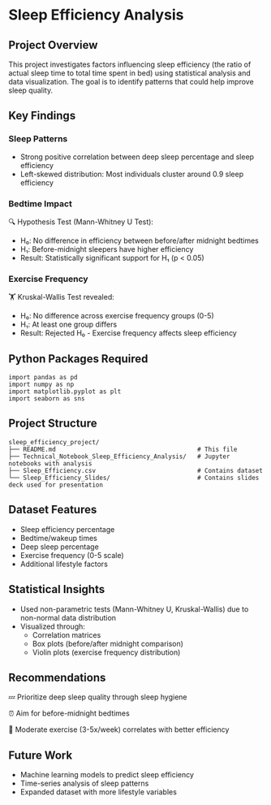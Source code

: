 # Sleep Efficiency Analysis
## Project Overview
This project investigates factors influencing sleep efficiency (the ratio of actual sleep time to total time spent in bed) using statistical analysis and data visualization. The goal is to identify patterns that could help improve sleep quality.

## Key Findings
### Sleep Patterns
- Strong positive correlation between deep sleep percentage and sleep efficiency
- Left-skewed distribution: Most individuals cluster around 0.9 sleep efficiency

### Bedtime Impact
🔍 Hypothesis Test (Mann-Whitney U Test):
- H₀: No difference in efficiency between before/after midnight bedtimes
- H₁: Before-midnight sleepers have higher efficiency
- Result: Statistically significant support for H₁ (p < 0.05)

### Exercise Frequency
🏋️ Kruskal-Wallis Test revealed:
- H₀: No difference across exercise frequency groups (0-5)
- H₁: At least one group differs
- Result: Rejected H₀ - Exercise frequency affects sleep efficiency

## Python Packages Required
```
import pandas as pd
import numpy as np
import matplotlib.pyplot as plt
import seaborn as sns
```
## Project Structure
```
sleep_efficiency_project/
├── README.md                                       # This file
├── Technical_Notebook_Sleep_Efficiency_Analysis/   # Jupyter notebooks with analysis
├── Sleep_Efficiency.csv                            # Contains dataset
└── Sleep_Efficiency_Slides/                        # Contains slides deck used for presentation

```

## Dataset Features
- Sleep efficiency percentage
- Bedtime/wakeup times
- Deep sleep percentage
- Exercise frequency (0-5 scale)
- Additional lifestyle factors

## Statistical Insights
- Used non-parametric tests (Mann-Whitney U, Kruskal-Wallis) due to non-normal data distribution
- Visualized through:
    - Correlation matrices
    - Box plots (before/after midnight comparison)
    - Violin plots (exercise frequency distribution)

## Recommendations
💤 Prioritize deep sleep quality through sleep hygiene

⏰ Aim for before-midnight bedtimes

🚴 Moderate exercise (3-5x/week) correlates with better efficiency

## Future Work
- Machine learning models to predict sleep efficiency
- Time-series analysis of sleep patterns
- Expanded dataset with more lifestyle variables





